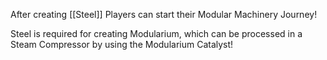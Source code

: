 After creating [[Steel]] Players can start their Modular Machinery Journey!

Steel is required for creating Modularium, which can be processed in a Steam Compressor by using the Modularium Catalyst!